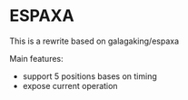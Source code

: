 # ESPAXA
 This is a rewrite based on galagaking/espaxa
 
 Main features:
  - support 5 positions bases on timing
  - expose current operation
